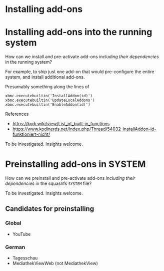 # Installing add-ons

# Installing add-ons into the running system

How can we install and pre-activate add-ons _including their dependencies_ in the running system?

For example, to ship just one add-on that would pre-configure the entire system, and install additional add-ons.

Presumably something along the lines of

```
xbmc.executebuiltin('InstallAddon(id)')
xbmc.executebuiltin('UpdateLocalAddons')
xbmc.executebuiltin('EnableAddon(id)')
```
References
* https://kodi.wiki/view/List_of_built-in_functions
* https://www.kodinerds.net/index.php/Thread/54032-InstallAddon-id-funktioniert-nicht/

To be investigated. Insights welcome.

# Preinstalling add-ons in SYSTEM

How can we preinstall and pre-activate add-ons _including their dependencies_ in the squashfs `SYSTEM` file?

To be investigated. Insights welcome.

## Candidates for preinstalling

### Global

* YouTube

### German

* Tagesschau
* MediathekViewWeb (not MediathekView)
